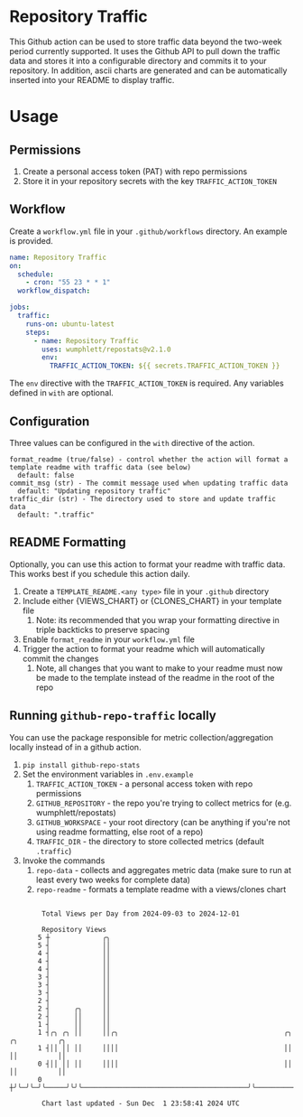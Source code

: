 # Repository Traffic

This Github action can be used to store traffic data beyond the two-week period currently supported.
It uses the Github API to pull down the traffic data and stores it into a configurable directory and commits it to your 
repository. In addition, ascii charts are generated and can be automatically inserted into your README to display traffic.

# Usage
## Permissions
1. Create a personal access token (PAT) with repo permissions
2. Store it in your repository secrets with the key `TRAFFIC_ACTION_TOKEN`

## Workflow
Create a `workflow.yml` file in your `.github/workflows` directory. An example is provided.

```yaml
name: Repository Traffic
on:
  schedule:
    - cron: "55 23 * * 1"
  workflow_dispatch:

jobs:
  traffic:
    runs-on: ubuntu-latest
    steps:
      - name: Repository Traffic
        uses: wumphlett/repostats@v2.1.0
        env:
          TRAFFIC_ACTION_TOKEN: ${{ secrets.TRAFFIC_ACTION_TOKEN }}
```
The `env` directive with the `TRAFFIC_ACTION_TOKEN` is required. Any variables defined in `with` are optional.

## Configuration
Three values can be configured in the `with` directive of the action.
```
format_readme (true/false) - control whether the action will format a template readme with traffic data (see below)
  default: false
commit_msg (str) - The commit message used when updating traffic data
  default: "Updating repository traffic"
traffic_dir (str) - The directory used to store and update traffic data
  default: ".traffic"
```

## README Formatting
Optionally, you can use this action to format your readme with traffic data. This works best if you schedule this action
daily.

1. Create a `TEMPLATE_README.<any type>` file in your `.github` directory
2. Include either {VIEWS_CHART} or {CLONES_CHART} in your template file
   1. Note: its recommended that you wrap your formatting directive in triple backticks to preserve spacing
3. Enable `format_readme` in your `workflow.yml` file
4. Trigger the action to format your readme which will automatically commit the changes
   1. Note, all changes that you want to make to your readme must now be made to the template instead of the readme in the root of the repo

## Running `github-repo-traffic` locally
You can use the package responsible for metric collection/aggregation locally instead of in a github action.

1. `pip install github-repo-stats`
2. Set the environment variables in `.env.example`
   1. `TRAFFIC_ACTION_TOKEN` - a personal access token with repo permissions
   2. `GITHUB_REPOSITORY` - the repo you're trying to collect metrics for (e.g. wumphlett/repostats)
   3. `GITHUB_WORKSPACE` - your root directory (can be anything if you're not using readme formatting, else root of a repo)
   4. `TRAFFIC_DIR` - the directory to store collected metrics (default `.traffic`)
3. Invoke the commands
   1. `repo-data` - collects and aggregates metric data (make sure to run at least every two weeks for complete data)
   2. `repo-readme` - formats a template readme with a views/clones chart

```

        Total Views per Day from 2024-09-03 to 2024-12-01

        Repository Views
       5 ┼             ╭╮
       5 ┤             ││
       4 ┤             ││
       4 ┤             ││
       4 ┤             ││
       3 ┤             ││
       3 ┤             ││
       3 ┤             ││
       2 ┤             ││
       2 ┤      ╭╮     ││
       2 ┤      ││     ││
       1 ┤      ││     ││
       1 ┤╭╮ ╭╮ ││     ││╭╮                                         ╭╮           ╭╮          ╭╮
       1 ┤││ ││ ││     ││││                                         ││           ││          ││
       0 ┤││ ││ ││     ││││                                         ││           ││          ││
       0 ┼╯╰─╯╰─╯╰─────╯╰╯╰─────────────────────────────────────────╯╰───────────╯╰──────────╯╰────

        Chart last updated - Sun Dec  1 23:58:41 2024 UTC
        
```
